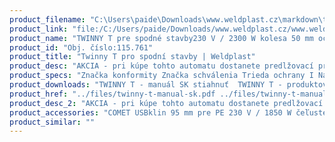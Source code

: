 ```yaml
---
product_filename: "C:\Users\paide\Downloads\www.weldplast.cz\markdown\twinny-t-pro-spodni-stavby13.md"
product_link: "file:/C:/Users/paide/Downloads/www.weldplast.cz/www.weldplast.cz/sk/twinny-t-pro-spodni-stavby13"
product_name: "TWINNY T pre spodné stavby230 V / 2300 W kolesa 50 mm oceľová špicatá bez skúšobného kanálika dlhý"
product_id: "Obj. číslo:115.761"
product_title: "Twinny T pro spodní stavby | Weldplast"
product_desc: "AKCIA - pri kúpe tohto automatu dostanete predlžovací prívod zadarmoLeister TWINNY T je ideálny na tenké materiály používané v pozemných stavbách a tuneloch. Ľahko vymeniteľné kombinované kliny sú k dispozícii so skúšobným kanálom i bez neho. Displej zobrazuje všetky dôležité parametre zváraniaJednoduchá obsluhaPraktická priečna rukoväťVysoká rýchlosť zváraniaDigitálne zobrazenie teploty a rýchlostiElektronická kontrola teploty a pohonuTeplovzdušný systém umožňuje perfektné výsledky zvárania aj v náročných podmienkach"
product_specs: "Značka konformity Značka schválenia Trieda ochrany I NapätieV~230 PríkonW2300 FrekvenciaHz50 / 60 Max. teplota°C580 Rýchlosťm/min08 - 32 Zváracie tlakN100 - 1000 Prietok vzduchul/min úroveň 2: 150 úroveň 3: 190  Statický tlakPa úroveň 2: 1 500 (15 mbar) úroveň 3: 2 100 (21 mbar)  Úroveň hlučnosti LpAdB71 Rozmerymm340 x 360 x 245 Hmotnosťkg69 - 79 (s kabelem 3 m)"
product_downloads: "TWINNY T - manuál SK stiahnuť  TWINNY T - produktový list stiahnuť  TWINNY T - manuál CZ stiahnuť"
product_href: "../files/twinny-t-manual-sk.pdf ../files/twinny-t-manual-sk.pdf ../files/twinny-t-usb-produktovy-list-leister.pdf ../files/twinny-t-usb-produktovy-list-leister.pdf ../files/twinny-t-manualcz.pdf ../files/twinny-t-manualcz.pdf"
product_desc_2: "AKCIA - pri kúpe tohto automatu dostanete predlžovací prívod zadarmoLeister TWINNY T je ideálny na tenké materiály používané v pozemných stavbách a tuneloch. Ľahko vymeniteľné kombinované kliny sú k dispozícii so skúšobným kanálom i bez neho. Displej zobrazuje všetky dôležité parametre zváraniaJednoduchá obsluhaPraktická priečna rukoväťVysoká rýchlosť zváraniaDigitálne zobrazenie teploty a rýchlostiElektronická kontrola teploty a pohonuTeplovzdušný systém umožňuje perfektné výsledky zvárania aj v náročných podmienkach"
product_accessories: "COMET USBklin 95 mm pre PE 230 V / 1850 W čeľuste 50 mm oceľovej ostré so skúšobnTWINNY T USB pre spodné stavby230 V / 2300 W kola 50 mm vrúbkované skúšobný kanálik dlhý klin výstupCOMET USBklin 70 mm pre PE 230 V / 1500 W kola 50 mm vrúbkované so skúšobným kanálCOMET USBklín 50 mm pre PE 230 V / 1200 W kola 50 mm oceľová špicatá so skúšobnýTWINNY S pre spodné stavby6m/min 230 V / 2900 W kolieska 50 mm vrúbkované skúšobný kanálik krátkyTWINNY S pre tunelyprevod 256:1 230 V / 2900 W kola 50 mm vrúbkované so skúš.kanálikom dlhTWINNY S pre spodné stavbyprevod 256:1 230 V / 2900 W kolieska 50 mm vrúbkované skúšobný kanálikTWINNY S pre spodné stavbyprevod 144:1 230 V / 2900 W kolieska 50 mm vrúbkované skúšobný kanálikTWINNY T pre spodné stavby230 V / 2300 W kolesa 50 mm oceľová špicatá bez skúšobného kanálika dlhýTWINNY T pre tunely230 V / 2300 W kolesa 50 mm oceľová špicatá so skúšobným kanálikom krátkTWINNY T pre spodné stavby230 V / 2300 W kolieska 50 mm vrúbkované skúšobný kanálik dlhý klin spoTWINNY T pre spodné stavby230 V / 2300 W kolieska 50 mm vrúbkované skúšobný kanálik dlhý klin spoCOMETklín 50 mm pre PVC 230 V / 1200 W kola 50 mm oceľová špicatá so skúšobnýCOMETklín 50 mm pre PE 230 V / 1200 W kola 50 mm oceľová špicatá so skúšobnýmCOMETklin 70 mm pre PE 230 V / 1500 W kola 50 mm vrúbkované so skúšobným kanál"
product_similar: ""
---
```

